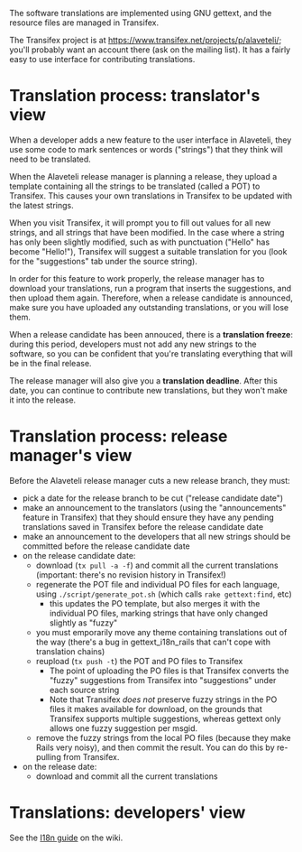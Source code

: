 The software translations are implemented using GNU gettext, and the
resource files are managed in Transifex.

The Transifex project is at
https://www.transifex.net/projects/p/alaveteli/; you'll probably want
an account there (ask on the mailing list).  It has a fairly easy to
use interface for contributing translations.

# Translation process: translator's view

When a developer adds a new feature to the user interface in
Alaveteli, they use some code to mark sentences or words ("strings")
that they think will need to be translated.

When the Alaveteli release manager is planning a release, they upload
a template containing all the strings to be translated (called a POT)
to Transifex.  This causes your own translations in Transifex to be
updated with the latest strings.

When you visit Transifex, it will prompt you to fill out values for
all new strings, and all strings that have been modified.  In the case
where a string has only been slightly modified, such as with
punctuation ("Hello" has become "Hello!"), Transifex will suggest a
suitable translation for you (look for the "suggestions" tab under the
source string).

In order for this feature to work properly, the release manager has to
download your translations, run a program that inserts the
suggestions, and then upload them again.  Therefore, when a release
candidate is announced, make sure you have uploaded any outstanding
translations, or you will lose them.

When a release candidate has been annouced, there is a **translation
freeze**: during this period, developers must not add any new strings
to the software, so you can be confident that you're translating
everything that will be in the final release.

The release manager will also give you a **translation deadline**.  After
this date, you can continue to contribute new translations, but they
won't make it into the release.

# Translation process: release manager's view

Before the Alaveteli release manager cuts a new release branch, they
must:

* pick a date for the release branch to be cut ("release candidate date")
* make an announcement to the translators (using the "announcements"
  feature in Transifex) that they should ensure they have any pending
  translations saved in Transifex before the release candidate date
* make an announcement to the developers that all new strings should
  be committed before the release candidate date
* on the release candidate date:
    * download (`tx pull -a -f`) and commit all the current translations (important:
      there's no revision history in Transifex!)
    * regenerate the POT file and individual PO files for each language,
      using `./script/generate_pot.sh` (which calls `rake gettext:find`, etc)
        * this updates the PO template, but also merges it with the
          individual PO files, marking strings that have only changed
          slightly as "fuzzy"
	* you must emporarily move any theme containing translations out of the way (there's a bug in gettext_i18n_rails that can't cope with translation chains)
    * reupload (`tx push -t`) the POT and PO files to Transifex
        * The point of uploading the PO files is that Transifex converts the "fuzzy" suggestions from Transifex into "suggestions" under each source string
        * Note that Transifex *does not* preserve fuzzy strings in the PO files it makes available for download, on the grounds that Transifex supports multiple suggestions, whereas gettext only allows one fuzzy suggestion per msgid.
    * remove the fuzzy strings from the local PO files (because they make
      Rails very noisy), and then commit the result. You can do this by re-pulling from Transifex.
* on the release date:
    * download and commit all the current translations

# Translations: developers' view

See the [I18n guide](https://github.com/sebbacon/alaveteli/wiki/I18n-guide) on the wiki.

